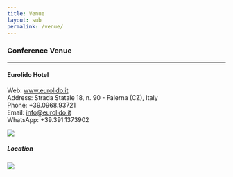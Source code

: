 ```yaml
---
title: Venue
layout: sub
permalink: /venue/
---
```


<h3>Conference Venue</h3>
<hr/>

<h4>Eurolido Hotel</h4>

Web: <a href="www.eurolido.it">www.eurolido.it</a><br/>
Address: Strada Statale 18, n. 90 - Falerna (CZ), Italy<br/>
Phone: +39.0968.93721<br/>
Email: info@eurolido.it<br/>
WhatsApp: +39.391.1373902<br/>

<img src="/2022/assets/images/eurolido.png"/>

<h5>Location</h5> 

<img src="/2022/assets/images/eurolido_map.png"/>